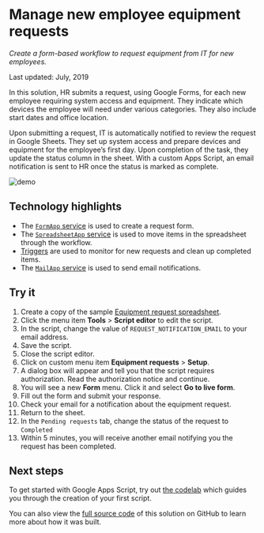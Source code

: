 # Manage new employee equipment requests

_Create a form-based workflow to request equipment from IT for new employees._

Last updated: July, 2019

In this solution, HR submits a request, using Google Forms, for each new
employee requiring system access and equipment. They indicate which
devices the employee will need under various categories. They also include
start dates and office location.

Upon submitting a request, IT is automatically notified to review the request
in Google Sheets. They set up system access and prepare devices and equipment
for the employee’s first day. Upon completion of the task, they update the
status column in the sheet. With a custom Apps Script, an email
notification is sent to HR once the status is marked as complete.

![demo][screenshot]

## Technology highlights

- The [`FormApp` service][formapp-docs] is used to create a request form.
- The [`SpreadsheetApp` service][spreadsheetapp-docs] is used to move items in the spreadsheet through
  the workflow.
- [Triggers][triggers-docs] are used to monitor for new requests and clean up completed items.
- The [`MailApp` service][mailapp-docs] is used to send email notifications.
  
## Try it

1. Create a copy of the sample [Equipment request spreadsheet][sheet].
1. Click the menu item **Tools** > **Script editor** to edit the script.
1. In the script, change the value of `REQUEST_NOTIFICATION_EMAIL` to your email address.
1. Save the script.
1. Close the script editor.
1. Click on custom menu item **Equipment requests** > **Setup**.
1. A dialog box will appear and tell you that the script requires authorization. Read the authorization notice and continue.
1. You will see a new **Form** menu. Click it and select **Go to live form**.
1. Fill out the form and submit your response.
1. Check your email for a notification about the equipment request.
1. Return to the sheet.
1. In the `Pending requests` tab, change the status of the request to `Completed`
1. Within 5 minutes, you will receive another email notifying you the request has been completed.

## Next steps

To get started with Google Apps Script, try out [the codelab][codelab]
which guides you through the creation of your first script.

You can also view the [full source code][github] of this solution on GitHub to
learn more about how it was built.

[screenshot]: https://cdn.jsdelivr.net/gh/gsuitedevs/solutions@master/equipment-requests/screenshot.png
[sheet]: https://docs.google.com/spreadsheets/d/1J7l9RwM0l3qshc2cTQsKaCo6oa-usL4I9EackyTzJgo/copy
[codelab]: https://codelabs.developers.google.com/codelabs/apps-script-intro
[github]: https://github.com/gsuitedevs/solutions/blob/master/offsite-activity-signup
[formapp-docs]: https://developers.google.com/apps-script/reference/forms/form-app
[spreadsheetapp-docs]: https://developers.google.com/apps-script/reference/spreadsheet/spreadsheet-app
[triggers-docs]: https://developers.google.com/apps-script/guides/triggers/installable
[mailapp-docs]: https://developers.google.com/apps-script/reference/mail/mail-app
